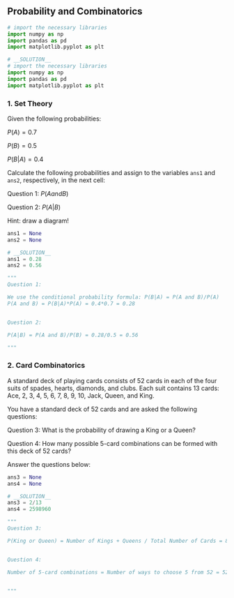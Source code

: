 
## Probability and Combinatorics



```python
# import the necessary libraries
import numpy as np
import pandas as pd
import matplotlib.pyplot as plt
```


```python
# __SOLUTION__ 
# import the necessary libraries
import numpy as np
import pandas as pd 
import matplotlib.pyplot as plt
```

### 1. Set Theory

Given the following probabilities:

$P(A) = 0.7$

$P(B) = 0.5$

$P(B|A) = 0.4$

Calculate the following probabilities and assign to the variables `ans1` and `ans2`, respectively, in the next cell:

Question 1: $P(A and B)$

Question 2: $P(A|B)$

Hint: draw a diagram!


```python
ans1 = None
ans2 = None
```


```python
# __SOLUTION__ 
ans1 = 0.28
ans2 = 0.56

"""
Question 1:

We use the conditional probability formula: P(B|A) = P(A and B)/P(A)
P(A and B) = P(B|A)*P(A) = 0.4*0.7 = 0.28


Question 2:

P(A|B) = P(A and B)/P(B) = 0.28/0.5 = 0.56

"""
```

### 2. Card Combinatorics

A standard deck of playing cards consists of 52 cards in each of the four suits of spades, hearts, diamonds, and clubs. Each suit contains 13 cards: Ace, 2, 3, 4, 5, 6, 7, 8, 9, 10, Jack, Queen, and King.
    
You have a standard deck of 52 cards and are asked the following questions:

Question 3: What is the probability of drawing a King or a Queen?

Question 4: How many possible 5-card combinations can be formed with this deck of 52 cards?

Answer the questions below:


```python
ans3 = None
ans4 = None
```


```python
# __SOLUTION__ 
ans3 = 2/13
ans4 = 2598960

"""
Question 3:

P(King or Queen) = Number of Kings + Queens / Total Number of Cards = 8/52 = 2/13


Question 4:

Number of 5-card combinations = Number of ways to choose 5 from 52 = 52!/(5!*47!) = 2598960


"""
```


```python

```

